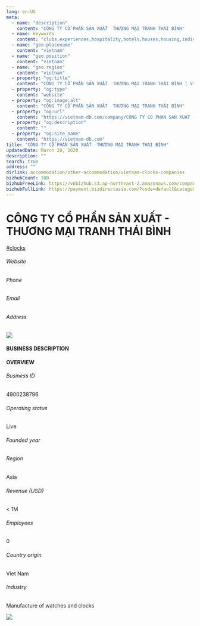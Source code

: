 ```yaml
---
lang: en-US
meta:
  - name: "description"
    content: "CÔNG TY CỔ PHẦN SẢN XUẤT  THƯƠNG MẠI TRANH THÁI BÌNH"
  - name: keywords
    content: "clubs,experiences,hospitality,hotels,houses,housing,individual,laptops,membership,residential,resort,resorts,speakers,spirits,virtual,wireless,wireless,vietnam-clocks-companies"
  - name: "geo.placename"
    content: "vietnam"
  - name: "geo.position"
    content: "vietnam"
  - name: "geo.region"
    content: "vietnam"
  - property: "og:title"
    content: "CÔNG TY CỔ PHẦN SẢN XUẤT  THƯƠNG MẠI TRANH THÁI BÌNH | Vietnam DB"
  - property: "og:type"
    content: "website"
  - property: "og:image:alt"
    content: "CÔNG TY CỔ PHẦN SẢN XUẤT  THƯƠNG MẠI TRANH THÁI BÌNH"
  - property: "og:url"
    content: "https://vietnam-db.com/company/CONG TY CO PHAN SAN XUAT - THUONG MAI TRANH THAI BINH-2807962"
  - property: "og:description"
    content: ""
  - property: "og:site_name"
    content: "https://vietnam-db.com"
title: "CÔNG TY CỔ PHẦN SẢN XUẤT  THƯƠNG MẠI TRANH THÁI BÌNH"
updatedDate: March 28, 2020
description: ""
search: true
address: ""
dirlink: accommodation/other-accommodation/vietnam-clocks-companies
bizhubCount: 100
bizhubFreeLink: https://vnbizhub.s3.ap-northeast-2.amazonaws.com/companies/vietnam-clocks-companies_preview.xlsx
bizhubFullLink: https://payment.bizdirectasia.com/?code=default&category=bizhub&item=vietnam-clocks-companies&redirect=https://vietnam-db.com
---
```



<div class="bd-item">
    <div class="item-content">
        <div class="detail-title-wrap">
            <h1 class="detail-title">
                CÔNG TY CỔ PHẦN SẢN XUẤT - THƯƠNG MẠI TRANH THÁI BÌNH
            </h1>
        </div>
		<div class="detail-tagslist"><a href="/accommodation/other-accommodation/tags/clocks" class="detail-tagitem">#clocks</a></div>
        <h6 class="bd-label">Website</h6>
        <p></p>
		<h6 class="bd-label">Phone</h6>
        <p></p>
        <h6 class="bd-label">Email</h6>
        <p><a class="textColorPrimary" href="#"></a></p>
        <h6 class="bd-label">Address</h6>
        <p></p>
    </div>
</div>

<div class="banner-wrap text-center"><a href="" class="banner-link"><img src="/assets/vndb.com/BannerAds2.jpg" class="banner-img"></a></div>

<div class="bd-item">
    <div class="item-content">
        <h4 class="textColorPrimary item-title">BUSINESS DESCRIPTION</h4>
        <p></p>
    </div>
</div>

<div class="bd-item">
    <div class="item-content">
        <h4 class="textColorPrimary item-title">OVERVIEW</h4>
        <div class="item-info">
            <h6 class="bd-label">Business ID</h6>
            <p>4900238796</p>
        </div>
        <div class="item-info">
            <h6 class="bd-label">Operating status</h6>
            <p>Live<small class="bd-status_dot live"></small></p>
        </div>
        <div class="item-info">
            <h6 class="bd-label">Founded year</h6>
            <p></p>
        </div>
        <div class="item-info">
            <h6 class="bd-label">Region</h6>
            <p>Asia</p>
        </div>
        <div class="item-info">
            <h6 class="bd-label">Revenue (USD)</h6>
            <p>&lt; 1M</p>
        </div>
        <div class="item-info">
            <h6 class="bd-label">Employees</h6>
            <p>0</p>
        </div>
        <div class="item-info">
            <h6 class="bd-label">Country origin</h6>
            <p>Viet Nam</p>
        </div>
        <div class="item-info">
            <h6 class="bd-label">Industry</h6>
            <p>Manufacture of watches and clocks</p>
        </div>
    </div>
</div>

<div class="banner-wrap text-center"><a href="" class="banner-link"><img src="/assets/vndb.com/BannerAd_04_728x90.jpg" class="banner-img"></a></div>

<CustomPopup popupTitle="ENTER EMAIL TO DOWNLOAD" popupSubTitle="The companies data will be sent to your inbox. Please enter your email." :free="this.$frontmatter.bizhubFreeLink" :paid="this.$frontmatter.bizhubFullLink" :count="this.$frontmatter.bizhubCount"/>

